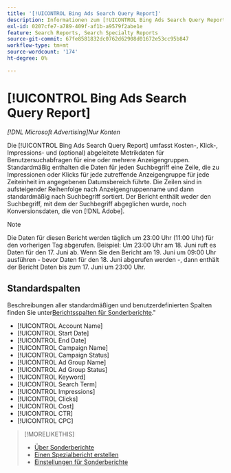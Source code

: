 ```yaml
---
title: '[!UICONTROL Bing Ads Search Query Report]'
description: Informationen zum [!UICONTROL Bing Ads Search Query Report].
exl-id: 0207cfe7-a789-409f-af1b-a9579f2abe1e
feature: Search Reports, Search Specialty Reports
source-git-commit: 67fe8581832dc0762d62908d01672e53cc95b847
workflow-type: tm+mt
source-wordcount: '174'
ht-degree: 0%

---
```


# [!UICONTROL Bing Ads Search Query Report]

*[!DNL Microsoft Advertising]Nur Konten*

Die [!UICONTROL Bing Ads Search Query Report] umfasst Kosten-, Klick-, Impressions- und (optional) abgeleitete Metrikdaten für Benutzersuchabfragen für eine oder mehrere Anzeigengruppen. Standardmäßig enthalten die Daten für jeden Suchbegriff eine Zeile, die zu Impressionen oder Klicks für jede zutreffende Anzeigengruppe für jede Zeiteinheit im angegebenen Datumsbereich führte. Die Zeilen sind in aufsteigender Reihenfolge nach Anzeigengruppenname und dann standardmäßig nach Suchbegriff sortiert. Der Bericht enthält weder den Suchbegriff, mit dem der Suchbegriff abgeglichen wurde, noch Konversionsdaten, die von [!DNL Adobe].

>[!NOTE]
>
>Die Daten für diesen Bericht werden täglich um 23:00 Uhr (11:00 Uhr) für den vorherigen Tag abgerufen. Beispiel: Um 23:00 Uhr am 18. Juni ruft es Daten für den 17. Juni ab. Wenn Sie den Bericht am 19. Juni um 09:00 Uhr ausführen - bevor Daten für den 18. Juni abgerufen werden -, dann enthält der Bericht Daten bis zum 17. Juni um 23:00 Uhr.

## Standardspalten

Beschreibungen aller standardmäßigen und benutzerdefinierten Spalten finden Sie unter[Berichtsspalten für Sonderberichte](specialty-report-columns.md).&quot;

* [!UICONTROL Account Name]
* [!UICONTROL Start Date]
* [!UICONTROL End Date]
* [!UICONTROL Campaign Name]
* [!UICONTROL Campaign Status]
* [!UICONTROL Ad Group Name]
* [!UICONTROL Ad Group Status]
* [!UICONTROL Keyword]
* [!UICONTROL Search Term]
* [!UICONTROL Impressions]
* [!UICONTROL Clicks]
* [!UICONTROL Cost]
* [!UICONTROL CTR]
* [!UICONTROL CPC]

>[!MORELIKETHIS]
>
>* [Über Sonderberichte](specialty-report-about.md)
>* [Einen Spezialbericht erstellen](specialty-report-generate.md)
>* [Einstellungen für Sonderberichte](specialty-report-settings.md)
